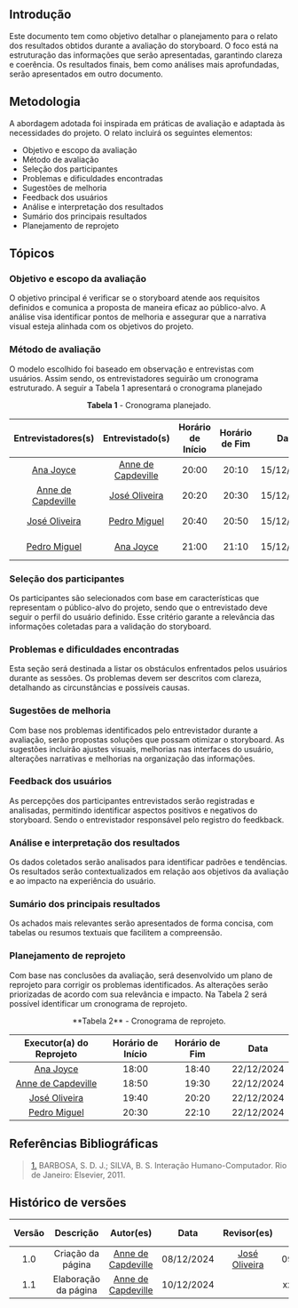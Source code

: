 ## Introdução
Este documento tem como objetivo detalhar o planejamento para o relato dos resultados obtidos durante a avaliação do storyboard. O foco está na estruturação das informações que serão apresentadas, garantindo clareza e coerência. Os resultados finais, bem como análises mais aprofundadas, serão apresentados em outro documento.

## Metodologia

A abordagem adotada foi inspirada em práticas de avaliação e adaptada às necessidades do projeto. O relato incluirá os seguintes elementos:

- Objetivo e escopo da avaliação
- Método de avaliação
- Seleção dos participantes
- Problemas e dificuldades encontradas
- Sugestões de melhoria
- Feedback dos usuários
- Análise e interpretação dos resultados
- Sumário dos principais resultados
- Planejamento de reprojeto

## Tópicos
### Objetivo e escopo da avaliação
O objetivo principal é verificar se o storyboard atende aos requisitos definidos e comunica a proposta de maneira eficaz ao público-alvo. A análise visa identificar pontos de melhoria e assegurar que a narrativa visual esteja alinhada com os objetivos do projeto.

### Método de avaliação
O modelo escolhido foi baseado em observação e entrevistas com usuários. Assim sendo, os entrevistadores seguirão um cronograma estruturado. A seguir a Tabela 1 apresentará o cronograma planejado

<center>

**Tabela 1** - Cronograma planejado.</center>

| Entrevistadores(s) | Entrevistado(s) | Horário de Início | Horário de Fim |    Data    |    Local     |
| :----------------: | :-------------: | :---------------: | :------------: | :--------: | :----------: |
|  [Ana Joyce](https://github.com/anajoyceamorim) |   [Anne de Capdeville](https://github.com/nanecapde)  |       20:00      |     20:10     | 15/12/2024 | Microsoft Teams |
|  [Anne de Capdeville](https://github.com/nanecapde) |   [José Oliveira](https://github.com/Jose1277)   |       20:20      |   20:30    | 15/12/2024 | Microsoft Teams |
|  [José Oliveira](https://github.com/Jose1277)  |   [Pedro Miguel](https://github.com/pedroMADBR)  |       20:40     |     20:50      | 15/12/2024 | Microsoft Teams |
|  [Pedro Miguel](https://github.com/pedroMADBR)  |    [Ana Joyce](https://github.com/anajoyceamorim)   |      21:00      |    21:10      | 15/12/2024  | Microsoft Teams |

### Seleção dos participantes
Os participantes são selecionados com base em características que representam o público-alvo do projeto, sendo que o entrevistado deve seguir o perfil do usuário definido. Esse critério garante a relevância das informações coletadas para a validação do storyboard.

### Problemas e dificuldades encontradas
Esta seção será destinada a listar os obstáculos enfrentados pelos usuários durante as sessões. Os problemas devem ser descritos com clareza, detalhando as circunstâncias e possíveis causas.

### Sugestões de melhoria
Com base nos problemas identificados pelo entrevistador durante a avaliação, serão propostas soluções que possam otimizar o storyboard. As sugestões incluirão ajustes visuais, melhorias nas interfaces do usuário, alterações narrativas e melhorias na organização das informações.

### Feedback dos usuários
As percepções dos participantes entrevistados serão registradas e analisadas, permitindo identificar aspectos positivos e negativos do storyboard. Sendo o entrevistador responsável pelo registro do feedkback.

### Análise e interpretação dos resultados
Os dados coletados serão analisados para identificar padrões e tendências. Os resultados serão contextualizados em relação aos objetivos da avaliação e ao impacto na experiência do usuário.

### Sumário dos principais resultados
Os achados mais relevantes serão apresentados de forma concisa, com tabelas ou resumos textuais que facilitem a compreensão.

### Planejamento de reprojeto
Com base nas conclusões da avaliação, será desenvolvido um plano de reprojeto para corrigir os problemas identificados. As alterações serão priorizadas de acordo com sua relevância e impacto. Na Tabela 2 será possível identificar um cronograma de reprojeto.

<center>
**Tabela 2** - Cronograma de reprojeto.</center>

| Executor(a) do Reprojeto  | Horário de Início | Horário de Fim |    Data    |
| :----------------:  | :---------------: | :------------: | :--------: |
|  [Ana Joyce](https://github.com/anajoyceamorim)  |     18:00        |     18:40      | 22/12/2024 |
|  [Anne de Capdeville](https://github.com/nanecapde)  |          18:50       |     19:30      | 22/12/2024 |
|  [José Oliveira](https://github.com/Jose1277)  |         19:40   |     20:20     | 22/12/2024 |
|  [Pedro Miguel](https://github.com/pedroMADBR) |          20:30      |     22:10      | 22/12/2024 |

## Referências Bibliográficas

> <a id="REF1" href="#anchor_1">1.</a> BARBOSA, S. D. J.; SILVA, B. S. Interação Humano-Computador. Rio de Janeiro: Elsevier, 2011.  


## Histórico de versões

| Versão |     Descrição      |                     Autor(es)                     |    Data    |                     Revisor(es)                     | Data de revisão |
| :----: | :----------------: | :-----------------------------------------------: | :--------: | :-------------------------------------------------: | :-------------: |
|  1.0   | Criação da página | [Anne de Capdeville](https://github.com/nanecapde) | 08/12/2024 | [José Oliveira](https://github.com/Jose1277) |  09/12/2024   |
|  1.1   | Elaboração da página | [Anne de Capdeville](https://github.com/nanecapde) | 10/12/2024 |  |  xx/12/2024   |
